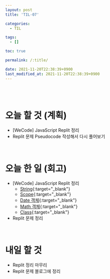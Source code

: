 ```yaml
---
layout: post
title: 'TIL-07'

categories:
  - TIL

tags:
  - []

toc: true

permalink: /:title/

date: 2021-11-20T22:38:39+0900
last_modified_at: 2021-11-20T22:38:39+0900
---
```


<br>
<br>

# 오늘 할 것 (계획)

- [WeCode] JavaScript Replit 정리
- Replit 문제 Pseudocode 작성해서 다시 풀어보기

<br>

# 오늘 한 일 (회고)

- [WeCode] JavaScript Replit 정리
  - [String](../javascript-02){:target="\_blank"}
  - [Scope](../javascript-03){:target="\_blank"}
  - [Date 객체](../javascript-04){:target="\_blank"}
  - [Math 객체](../javascript-05){:target="\_blank"}
  - [Class](../javascript-06){:target="\_blank"}
- Replit 문제 정리

<br>

# 내일 할 것

- Replit 정리 마무리
- Replit 문제 블로그에 정리
